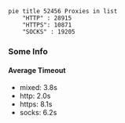 
```mermaid
pie title 52456 Proxies in list
    "HTTP" : 28915
    "HTTPS": 10871
    "SOCKS" : 19205
```

### Some Info
#### Average Timeout

- mixed: 3.8s
- http: 2.0s
- https: 8.1s
- socks: 6.2s
